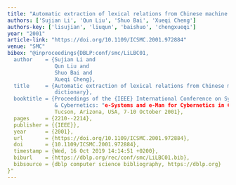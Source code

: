 ```yaml
---
title: "Automatic extraction of lexical relations from Chinese machine readable dictionary"
authors: ['Sujian Li', 'Qun Liu', 'Shuo Bai', 'Xueqi Cheng']
authors-key: ['lisujian', 'liuqun', 'baishuo', 'chengxueqi']
year: "2001"
article-link: "https://doi.org/10.1109/ICSMC.2001.972884"
venue: "SMC"
bibex: "@inproceedings{DBLP:conf/smc/LiLBC01,
  author    = {Sujian Li and
               Qun Liu and
               Shuo Bai and
               Xueqi Cheng},
  title     = {Automatic extraction of lexical relations from Chinese machine readable
               dictionary},
  booktitle = {Proceedings of the {IEEE} International Conference on Systems, Man
               & Cybernetics: "e-Systems and e-Man for Cybernetics in Cyberspace",
               Tucson, Arizona, USA, 7-10 October 2001},
  pages     = {2210--2214},
  publisher = {{IEEE}},
  year      = {2001},
  url       = {https://doi.org/10.1109/ICSMC.2001.972884},
  doi       = {10.1109/ICSMC.2001.972884},
  timestamp = {Wed, 16 Oct 2019 14:14:51 +0200},
  biburl    = {https://dblp.org/rec/conf/smc/LiLBC01.bib},
  bibsource = {dblp computer science bibliography, https://dblp.org}
}"
---
```

